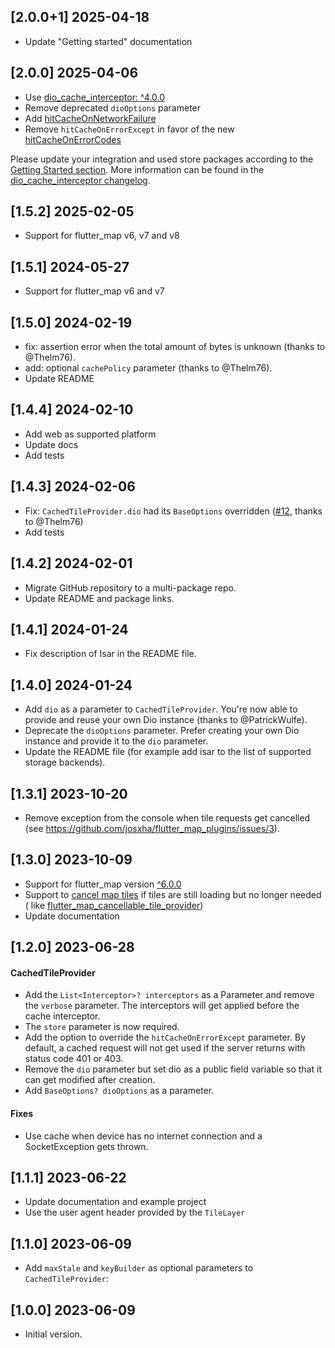 ## [2.0.0+1] 2025-04-18

- Update "Getting started" documentation

## [2.0.0] 2025-04-06

- Use
  [dio_cache_interceptor: ^4.0.0](https://pub.dev/packages/dio_cache_interceptor/changelog#400)
- Remove deprecated `dioOptions` parameter
- Add
  [hitCacheOnNetworkFailure](https://pub.dev/documentation/dio_cache_interceptor/latest/dio_cache_interceptor/CacheOptions/hitCacheOnNetworkFailure.html)
- Remove `hitCacheOnErrorExcept` in favor of the
  new [hitCacheOnErrorCodes](https://pub.dev/documentation/dio_cache_interceptor/latest/dio_cache_interceptor/CacheOptions/hitCacheOnErrorCodes.html)

Please update your integration and used store packages according to
the [Getting Started section](https://pub.dev/packages/flutter_map_cache#getting-started).
More information can be found in
the [dio_cache_interceptor changelog](https://pub.dev/packages/dio_cache_interceptor/changelog#400).

## [1.5.2] 2025-02-05

- Support for flutter_map v6, v7 and v8

## [1.5.1] 2024-05-27

- Support for flutter_map v6 and v7

## [1.5.0] 2024-02-19

- fix: assertion error when the total amount of bytes is unknown (thanks to
  @Thelm76).
- add: optional `cachePolicy` parameter (thanks to @Thelm76).
- Update README

## [1.4.4] 2024-02-10

- Add web as supported platform
- Update docs
- Add tests

## [1.4.3] 2024-02-06

- Fix: `CachedTileProvider.dio` had its `BaseOptions`
  overridden ([#12](https://github.com/josxha/flutter_map_plugins/issues/12),
  thanks to
  @Thelm76)
- Add tests

## [1.4.2] 2024-02-01

- Migrate GitHub repository to a multi-package repo.
- Update README and package links.

## [1.4.1] 2024-01-24

- Fix description of Isar in the README file.

## [1.4.0] 2024-01-24

- Add `dio` as a parameter to `CachedTileProvider`. You're now able to provide
  and reuse your own Dio instance (thanks to @PatrickWulfe).
- Deprecate the `dioOptions` parameter. Prefer creating your own Dio instance
  and provide it to the `dio` parameter.
- Update the README file (for example add isar to the list of supported storage
  backends).

## [1.3.1]  2023-10-20

- Remove exception from the console when tile requests get cancelled
  (see https://github.com/josxha/flutter_map_plugins/issues/3).

## [1.3.0]  2023-10-09

- Support for flutter_map
  version [^6.0.0](https://pub.dev/packages/flutter_map/changelog#600---20231009)
- Support
  to [cancel map tiles](https://github.com/fleaflet/flutter_map/pull/1622) if
  tiles are still loading but no
  longer needed (
  like [flutter_map_cancellable_tile_provider](https://pub.dev/packages/flutter_map_cancellable_tile_provider))
- Update documentation

## [1.2.0] 2023-06-28

#### CachedTileProvider

- Add the `List<Interceptor>? interceptors` as a Parameter and remove
  the `verbose` parameter. The interceptors will
  get applied before the cache interceptor.
- The `store` parameter is now required.
- Add the option to override the `hitCacheOnErrorExcept` parameter. By default,
  a cached request will not get used if
  the server returns with status code 401 or 403.
- Remove the `dio` parameter but set dio as a public field variable so that it
  can get modified after creation.
- Add `BaseOptions? dioOptions` as a parameter.

#### Fixes

- Use cache when device has no internet connection and a SocketException gets
  thrown.

## [1.1.1] 2023-06-22

- Update documentation and example project
- Use the user agent header provided by the `TileLayer`

## [1.1.0] 2023-06-09

- Add `maxStale` and `keyBuilder` as optional parameters
  to `CachedTileProvider`:

## [1.0.0] 2023-06-09

- Initial version.
